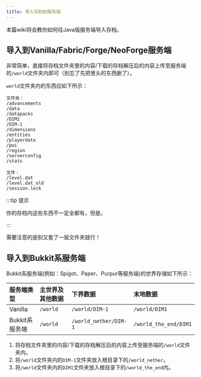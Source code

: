 ```yaml
---
title: 导入存档到服务端
---
```


本篇wiki将会教你如何往Java版服务端导入存档。

## 导入到Vanilla/Fabric/Forge/NeoForge服务端

非常简单，直接将存档文件夹里的内容/下载的存档解压后的内容上传至服务端的`/world`文件夹内即可（别忘了先把里头的东西删了）。

`world`文件夹内的东西应如下所示：

```text
文件夹：
/advancements
/data
/datapacks
/DIM1
/DIM-1
/dimensions
/entities
/playerdata
/poi
/region
/serverconfig
/stats

文件：
/level.dat
/level.dat_old
/session.lock
```

:::tip 提示

你的存档内这些东西不一定全都有，但是。

:::

需要注意的是别又套了一层文件夹就行！

## 导入到Bukkit系服务端

Bukkit系服务端(例如：Spigot、Paper、Purpur等服务端)的世界存储如下所示：

| 服务端类型 | 主世界及其他数据 | 下界数据 | 末地数据 |
| :---- | :---- | :---- | :---- |
| Vanilla | `/world` | `/world/DIM-1` | `/world/DIM1` |
| Bukkit系服务端 | `/world` | `/world_nether/DIM-1` | `/world_the_end/DIM1` |

1. 将存档文件夹里的内容/下载的存档解压后的内容上传至服务端的`/world`文件夹内。
2. 将`/world`文件夹内的`DIM-1`文件夹放入根目录下的`/world_nether`。
3. 将`/world`文件夹内的`DIM1`文件夹放入根目录下的`/world_the_end`内。

